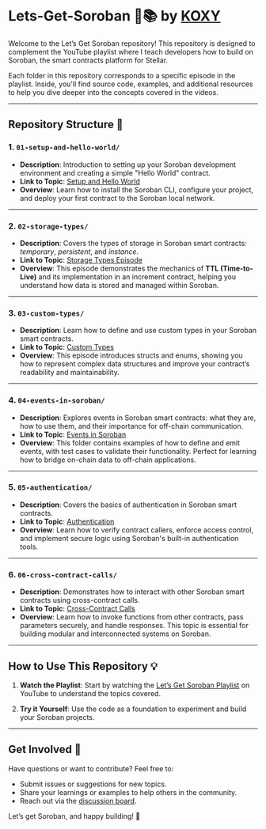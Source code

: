 # Lets-Get-Soroban 🎥📚 by [KOXY](https://youtube.com/playlist?list=PLLU8sStM-_TsmN_Cb_eA4D3bLrj1LJ_v_&si=Pk7N6REWf0zWSoUP)

Welcome to the Let’s Get Soroban repository! This repository is designed to complement the YouTube playlist where I teach developers how to build on Soroban, the smart contracts platform for Stellar.

Each folder in this repository corresponds to a specific episode in the playlist. Inside, you'll find source code, examples, and additional resources to help you dive deeper into the concepts covered in the videos.

---

## Repository Structure 📂

### 1. **`01-setup-and-hello-world/`**
   - **Description**: Introduction to setting up your Soroban development environment and creating a simple "Hello World" contract.
   - **Link to Topic**: [Setup and Hello World](https://github.com/KoxyG/Lets-Get-Soroban/tree/main/hello-world)
   - **Overview**: Learn how to install the Soroban CLI, configure your project, and deploy your first contract to the Soroban local network.

---

### 2. **`02-storage-types/`**
   - **Description**: Covers the types of storage in Soroban smart contracts: *temporary*, *persistent*, and *instance*.
   - **Link to Topic**: [Storage Types Episode](https://github.com/KoxyG/Lets-Get-Soroban/tree/main/hello-world)
   - **Overview**: This episode demonstrates the mechanics of **TTL (Time-to-Live)** and its implementation in an increment contract, helping you understand how data is stored and managed within Soroban.

---

### 3. **`03-custom-types/`**
   - **Description**: Learn how to define and use custom types in your Soroban smart contracts.
   - **Link to Topic**: [Custom Types](https://github.com/your-repo/04-custom-types)
   - **Overview**: This episode introduces structs and enums, showing you how to represent complex data structures and improve your contract’s readability and maintainability.

---

### 4. **`04-events-in-soroban/`**
   - **Description**: Explores events in Soroban smart contracts: what they are, how to use them, and their importance for off-chain communication.
   - **Link to Topic**: [Events in Soroban](https://github.com/KoxyG/Lets-Get-Soroban/tree/main/CustomData)
   - **Overview**: This folder contains examples of how to define and emit events, with test cases to validate their functionality. Perfect for learning how to bridge on-chain data to off-chain applications.

---


### 5. **`05-authentication/`**
   - **Description**: Covers the basics of authentication in Soroban smart contracts.
   - **Link to Topic**: [Authentication](https://github.com/KoxyG/Lets-Get-Soroban/tree/main/Authentication)
   - **Overview**: Learn how to verify contract callers, enforce access control, and implement secure logic using Soroban's built-in authentication tools.

---

### 6. **`06-cross-contract-calls/`**
   - **Description**: Demonstrates how to interact with other Soroban smart contracts using cross-contract calls.
   - **Link to Topic**: [Cross-Contract Calls](https://github.com/your-repo/06-cross-contract-calls)
   - **Overview**: Learn how to invoke functions from other contracts, pass parameters securely, and handle responses. This topic is essential for building modular and interconnected systems on Soroban.

---



## How to Use This Repository 💡

1. **Watch the Playlist**: Start by watching the [Let’s Get Soroban Playlist](https://youtube.com/playlist?list=PLLU8sStM-_TsmN_Cb_eA4D3bLrj1LJ_v_&si=Pk7N6REWf0zWSoUP) on YouTube to understand the topics covered.

2. **Try it Yourself**: Use the code as a foundation to experiment and build your Soroban projects.

---

## Get Involved 🚀

Have questions or want to contribute? Feel free to:
- Submit issues or suggestions for new topics.
- Share your learnings or examples to help others in the community.
- Reach out via the [discussion board](https://discord.gg/btA5h7fr).

Let’s get Soroban, and happy building! 💙





